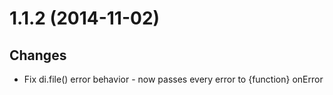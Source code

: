 # 1.1.2 (2014-11-02)

## Changes

- Fix di.file() error behavior - now passes every error to {function} onError